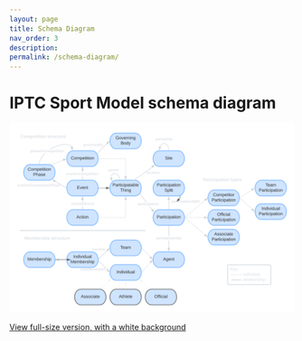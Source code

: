 ```yaml
---
layout: page
title: Schema Diagram
nav_order: 3
description: 
permalink: /schema-diagram/
---
```

# IPTC Sport Model schema diagram

![IPTC Sport Model class diagram -dark](diagrams/full-model-dark.png)

[View full-size version, with a white background](https://raw.githubusercontent.com/iptc/sport-schema/main/docs/diagrams/full-model-white.png)
